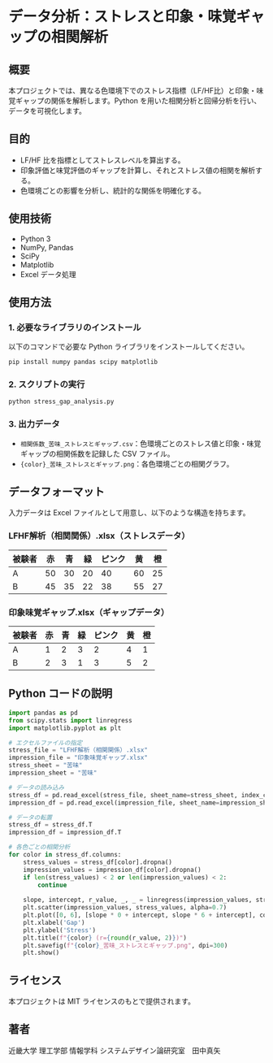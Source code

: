 # データ分析：ストレスと印象・味覚ギャップの相関解析

## 概要
本プロジェクトでは、異なる色環境下でのストレス指標（LF/HF比）と印象・味覚ギャップの関係を解析します。Python を用いた相関分析と回帰分析を行い、データを可視化します。

## 目的
- LF/HF 比を指標としてストレスレベルを算出する。
- 印象評価と味覚評価のギャップを計算し、それとストレス値の相関を解析する。
- 色環境ごとの影響を分析し、統計的な関係を明確化する。

## 使用技術
- Python 3
- NumPy, Pandas
- SciPy
- Matplotlib
- Excel データ処理

## 使用方法
### 1. 必要なライブラリのインストール
以下のコマンドで必要な Python ライブラリをインストールしてください。
```sh
pip install numpy pandas scipy matplotlib
```

### 2. スクリプトの実行
```sh
python stress_gap_analysis.py
```

### 3. 出力データ
- `相関係数_苦味_ストレスとギャップ.csv`：色環境ごとのストレス値と印象・味覚ギャップの相関係数を記録した CSV ファイル。
- `{color}_苦味_ストレスとギャップ.png`：各色環境ごとの相関グラフ。

## データフォーマット
入力データは Excel ファイルとして用意し、以下のような構造を持ちます。

### **LFHF解析（相関関係）.xlsx**（ストレスデータ）
| 被験者 | 赤 | 青 | 緑 | ピンク | 黄 | 橙 |
|--------|----|----|----|------|----|----|
| A      | 50 | 30 | 20 | 40   | 60 | 25 |
| B      | 45 | 35 | 22 | 38   | 55 | 27 |

### **印象味覚ギャップ.xlsx**（ギャップデータ）
| 被験者 | 赤 | 青 | 緑 | ピンク | 黄 | 橙 |
|--------|----|----|----|------|----|----|
| A      | 1  | 2  | 3  | 2    | 4  | 1  |
| B      | 2  | 3  | 1  | 3    | 5  | 2  |

## Python コードの説明

```python
import pandas as pd
from scipy.stats import linregress
import matplotlib.pyplot as plt

# エクセルファイルの指定
stress_file = "LFHF解析（相関関係）.xlsx"
impression_file = "印象味覚ギャップ.xlsx"
stress_sheet = "苦味"
impression_sheet = "苦味"

# データの読み込み
stress_df = pd.read_excel(stress_file, sheet_name=stress_sheet, index_col=0, usecols="A:M", nrows=7)
impression_df = pd.read_excel(impression_file, sheet_name=impression_sheet, index_col=0, usecols="A:M", nrows=7)

# データの転置
stress_df = stress_df.T
impression_df = impression_df.T

# 各色ごとの相関分析
for color in stress_df.columns:
    stress_values = stress_df[color].dropna()
    impression_values = impression_df[color].dropna()
    if len(stress_values) < 2 or len(impression_values) < 2:
        continue
    
    slope, intercept, r_value, _, _ = linregress(impression_values, stress_values)
    plt.scatter(impression_values, stress_values, alpha=0.7)
    plt.plot([0, 6], [slope * 0 + intercept, slope * 6 + intercept], color="magenta", linestyle="--")
    plt.xlabel('Gap')
    plt.ylabel('Stress')
    plt.title(f"{color} (r={round(r_value, 2)})")
    plt.savefig(f"{color}_苦味_ストレスとギャップ.png", dpi=300)
    plt.show()
```

## ライセンス
本プロジェクトは MIT ライセンスのもとで提供されます。

## 著者
近畿大学 理工学部 情報学科 システムデザイン論研究室　田中真矢

